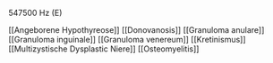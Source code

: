 547500 Hz (E)

[[Angeborene Hypothyreose]]
[[Donovanosis]]
[[Granuloma anulare]]
[[Granuloma inguinale]]
[[Granuloma venereum]]
[[Kretinismus]]
[[Multizystische Dysplastic Niere]]
[[Osteomyelitis]]